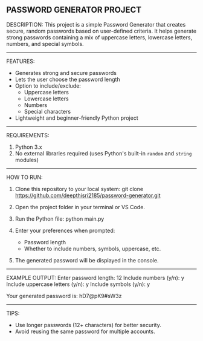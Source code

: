 PASSWORD GENERATOR PROJECT
---------------------------

DESCRIPTION:
This project is a simple Password Generator that creates secure, random passwords
based on user-defined criteria. It helps generate strong passwords containing a mix
of uppercase letters, lowercase letters, numbers, and special symbols.

---------------------------

FEATURES:
- Generates strong and secure passwords
- Lets the user choose the password length
- Option to include/exclude:
  - Uppercase letters
  - Lowercase letters
  - Numbers
  - Special characters
- Lightweight and beginner-friendly Python project

---------------------------

REQUIREMENTS:
1. Python 3.x
2. No external libraries required (uses Python's built-in `random` and `string` modules)

---------------------------

HOW TO RUN:
1. Clone this repository to your local system:
   git clone https://github.com/deepthisri2185/password-generator.git

2. Open the project folder in your terminal or VS Code.

3. Run the Python file:
   python main.py

4. Enter your preferences when prompted:
   - Password length
   - Whether to include numbers, symbols, uppercase, etc.

5. The generated password will be displayed in the console.

---------------------------

EXAMPLE OUTPUT:
Enter password length: 12
Include numbers (y/n): y
Include uppercase letters (y/n): y
Include symbols (y/n): y

Your generated password is: hD7@pK9#sW3z

---------------------------

TIPS:
- Use longer passwords (12+ characters) for better security.
- Avoid reusing the same password for multiple accounts.
